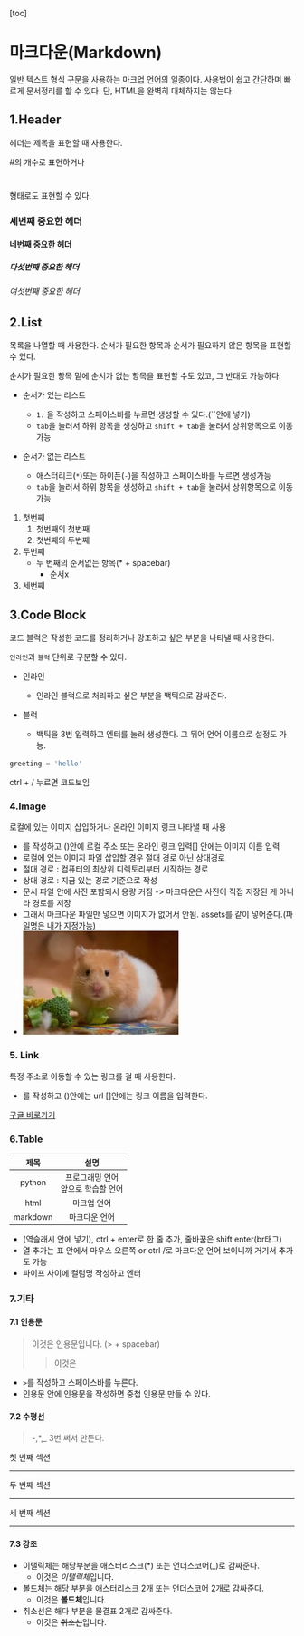 

[toc]





# 마크다운(Markdown)

일반 텍스트 형식 구문을 사용하는 마크업 언어의 일종이다. 사용법이 쉽고 간단하며 빠르게 문서정리를 할 수 있다. 단, HTML을 완벽히 대체하지는 않는다. 



## 1.Header

헤더는 제목을 표현할 때 사용한다.

#의 개수로 표현하거나 <h1></h1> 형태로도 표현할 수 있다.

### 세번째 중요한 헤더

#### 네번째 중요한 헤더

##### 다섯번째 중요한 헤더

###### 여섯번째 중요한 헤더



## 2.List

목록을 나열할 때 사용한다. 순서가 필요한 항목과 순서가 필요하지 않은 항목을 표현할 수 있다.

순서가 필요한 항목 밑에 순서가 없는 항목을 표현할 수도 있고, 그 반대도 가능하다.

* 순서가 있는 리스트

  * `1.` 을 작성하고 스페이스바를 누르면 생성할 수 있다.(``안에 넣기)
  * `tab`을 눌러서 하위 항목을 생성하고 `shift + tab`을 눌러서 상위항목으로 이동 가능

* 순서가 없는 리스트

  * 애스터리크(`*`)또는 하이픈(`-`)을 작성하고 스페이스바를 누르면 생성가능
  * `tab`을 눌러서 하위 항목을 생성하고 `shift + tab`을 눌러서 상위항목으로 이동 가능

  

1. 첫번째
   1. 첫번째의 첫번째
   2. 첫번째의 두번째
2. 두번째
   * 두 번째의 순서없는 항목(* + spacebar)
     * 순서x
3. 세번째



## 3.Code Block

코드 블럭은 작성한 코드를 정리하거나 강조하고 싶은 부분을 나타낼 때 사용한다.

`인라인`과 `블럭` 단위로 구분할 수 있다.

- 인라인

  - 인라인 블럭으로 처리하고 싶은 부분을 백틱으로 감싸준다.

- 블럭
  - 백틱을 3번 입력하고 엔터를 눌러 생성한다. 그 뒤어 언어 이름으로 설정도 가능.

```python
greeting = 'hello'

```

ctrl + / 누르면 코드보임



### 4.Image

로컬에 있는 이미지 삽입하거나 온라인 이미지 링크 나타낼 때 사용

- ![]()를 작성하고 ()안에 로컬 주소 또는 온라인 링크 입력[] 안에는 이미지 이름 입력
- 로컬에 있는 이미지 파일 삽입할 경우 절대 경로 아닌 상대경로
- 절대 경로 : 컴퓨터의 최상위 디렉토리부터 시작하는 경로
- 상대 경로 : 지금 있는 경로 기준으로 작성
- 문서 파일 안에 사진 포함되서 용량 커짐 -> 마크다운은 사진이 직접 저장된 게 아니라 경로를 저장
- 그래서 마크다운 파일만 넣으면 이미지가 없어서 안됨. assets를 같이 넣어준다.(파일명은 내가 지정가능)
- ![햄스터 사진](markdown.assets/adf.jpg)

### 5. Link

특정 주소로 이동할 수 있는 링크를 걸 때 사용한다.

- []()를 작성하고 ()안에는 url []안에는 링크 이름을 입력한다.

[구글 바로가기](https://google.com)



### 6.Table

|   제목   |                  설명                   |
| :------: | :-------------------------------------: |
|  python  | 프로그래밍 언어<br />앞으로 학습할 언어 |
|   html   |               마크업 언어               |
| markdown |              마크다운 언어              |

- (역슬래시 안에 넣기), ctrl + enter로 한 줄 추가, 줄바꿈은 shift enter(br태그)
- 열 추가는 표 안에서 마우스 오른쪽 or ctrl /로 마크다운 언어 보이니까 거기서 추가도 가능
- 파이프 사이에 컬럼명 작성하고 엔터

### 7.기타

#### 7.1 인용문

> 이것은 인용문입니다. (> + spacebar)
>
> > 이것은

- `>`를 작성하고 스페이스바를 누른다.
- 인용문 안에 인용문을 작성하면 중첩 인용문 만들 수 있다.



#### 7.2 수평선

> -,*,_ 3번 써서 만든다.

첫 번째 섹션

---

두 번째 섹션

***

세 번째 섹션

___

#### 7.3 강조

- 이탤릭체는 해당부분을 애스터리스크(*) 또는 언더스코어(_)로 감싸준다.
  - 이것은 *이탤릭체*입니다. 
- 볼드체는 해당 부분을 애스터리스크 2개 또는 언더스코어 2개로 감싸준다.
  - 이것은 **볼드체**입니다.
- 취소선은 해다 부분을 물결표 2개로 감싸준다.
  - 이것은 ~~취소선~~입니다.